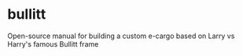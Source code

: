 # bullitt
Open-source manual for building a custom e-cargo based on Larry vs Harry's famous Bullitt frame
